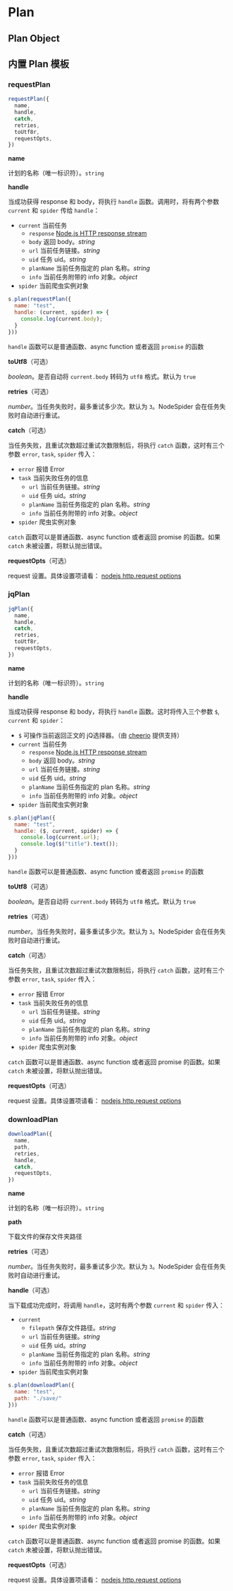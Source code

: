 # Plan

## Plan Object

## 内置 Plan 模板

### requestPlan

```javascript
requestPlan({
  name,
  handle,
  catch,
  retries,
  toUtf8r,
  requestOpts,
})
```

**name**

计划的名称（唯一标识符）。`string`

**handle**

当成功获得 response 和 body，将执行 `handle` 函数。调用时，将有两个参数 `current` 和 `spider` 传给 `handle`：

- `current` 当前任务
  - `response`  [Node.js HTTP response stream](https://nodejs.org/api/http.html#http_class_http_incomingmessage)
  - `body`  返回 body。*string*
  - `url` 当前任务链接。*string*
  - `uid` 任务 uid。*string*
  - `planName`  当前任务指定的 plan 名称。*string*
  - `info`  当前任务附带的 info 对象。*object*
- `spider` 当前爬虫实例对象

```javascript
s.plan(requestPlan({
  name: "test",
  handle: (current, spider) => {
    console.log(current.body);
  }
}))
```

`handle` 函数可以是普通函数、async function 或者返回 `promise` 的函数

**toUtf8**（可选）

*boolean*。是否自动将 `current.body` 转码为 `utf8` 格式。默认为 `true`

**retries**（可选）

*number*。当任务失败时，最多重试多少次。默认为 `3`。NodeSpider 会在任务失败时自动进行重试。

**catch**（可选）

当任务失败，且重试次数超过重试次数限制后，将执行 `catch` 函数，这时有三个参数 `error`, `task`, `spider` 传入：

- `error` 报错 Error
- `task`  当前失败任务的信息
  - `url` 当前任务链接。*string*
  - `uid` 任务 uid。*string*
  - `planName`  当前任务指定的 plan 名称。*string*
  - `info`  当前任务附带的 info 对象。*object*
- `spider`  爬虫实例对象

`catch` 函数可以是普通函数、async function 或者返回 promise 的函数。如果 `catch` 未被设置，将默认抛出错误。

**requestOpts**（可选）

request 设置。具体设置项请看： [nodejs http.request options](https://nodejs.org/api/http.html#http_http_request_options_callback)

### jqPlan


```javascript
jqPlan({
  name,
  handle,
  catch,
  retries,
  toUtf8r,
  requestOpts,
})
```

**name**

计划的名称（唯一标识符）。`string`

**handle**

当成功获得 response 和 body，将执行 `handle` 函数。这时将传入三个参数 `$`, `current` 和 `spider`：

- `$` 可操作当前返回正文的 jQ选择器。（由 [cheerio](https://www.npmjs.com/package/cheerio) 提供支持）
- `current` 当前任务
  - `response`  [Node.js HTTP response stream](https://nodejs.org/api/http.html#http_class_http_incomingmessage)
  - `body`  返回 body。*string*
  - `url` 当前任务链接。*string*
  - `uid` 任务 uid。*string*
  - `planName`  当前任务指定的 plan 名称。*string*
  - `info`  当前任务附带的 info 对象。*object*
- `spider` 当前爬虫实例对象

```javascript
s.plan(jqPlan({
  name: "test",
  handle: ($, current, spider) => {
    console.log(current.url);
    console.log($("title").text());
  }
}))
```

`handle` 函数可以是普通函数、async function 或者返回 `promise` 的函数

**toUtf8**（可选）

*boolean*。是否自动将 `current.body` 转码为 `utf8` 格式。默认为 `true`

**retries**（可选）

*number*。当任务失败时，最多重试多少次。默认为 `3`。NodeSpider 会在任务失败时自动进行重试。

**catch**（可选）

当任务失败，且重试次数超过重试次数限制后，将执行 `catch` 函数，这时有三个参数 `error`, `task`, `spider` 传入：

- `error` 报错 Error
- `task`  当前失败任务的信息
  - `url` 当前任务链接。*string*
  - `uid` 任务 uid。*string*
  - `planName`  当前任务指定的 plan 名称。*string*
  - `info`  当前任务附带的 info 对象。*object*
- `spider`  爬虫实例对象

`catch` 函数可以是普通函数、async function 或者返回 promise 的函数。如果 `catch` 未被设置，将默认抛出错误。

**requestOpts**（可选）

request 设置。具体设置项请看： [nodejs http.request options](https://nodejs.org/api/http.html#http_http_request_options_callback)

### downloadPlan

```javascript
downloadPlan({
  name,
  path,
  retries,
  handle,
  catch,
  requestOpts,
})
```

**name**

计划的名称（唯一标识符）。`string`

**path**

下载文件的保存文件夹路径

**retries**（可选）

*number*。当任务失败时，最多重试多少次。默认为 `3`。NodeSpider 会在任务失败时自动进行重试。

**handle**（可选）

当下载成功完成时，将调用 `handle`，这时有两个参数 `current` 和 `spider` 传入：

- `current`
  - `filepath`  保存文件路径。*string*
  - `url` 当前任务链接。*string*
  - `uid` 任务 uid。*string*
  - `planName`  当前任务指定的 plan 名称。*string*
  - `info`  当前任务附带的 info 对象。*object*
- `spider`  当前爬虫实例对象

```javascript
s.plan(downloadPlan({
  name: "test",
  path: "./save/"
}))
```

`handle` 函数可以是普通函数、async function 或者返回 `promise` 的函数

**catch**（可选）

当任务失败，且重试次数超过重试次数限制后，将执行 `catch` 函数，这时有三个参数 `error`, `task`, `spider` 传入：

- `error` 报错 Error
- `task`  当前失败任务的信息
  - `url` 当前任务链接。*string*
  - `uid` 任务 uid。*string*
  - `planName`  当前任务指定的 plan 名称。*string*
  - `info`  当前任务附带的 info 对象。*object*
- `spider`  爬虫实例对象

`catch` 函数可以是普通函数、async function 或者返回 promise 的函数。如果 `catch` 未被设置，将默认抛出错误。

**requestOpts**（可选）

request 设置。具体设置项请看： [nodejs http.request options](https://nodejs.org/api/http.html#http_http_request_options_callback)